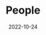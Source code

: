 ---
title: People
date: 2022-10-24

type: landing

sections:
  - block: people
    content:
      title: Meet the Team
      # Choose which groups/teams of users to display.
      #   Edit `user_groups` in each user's profile to add them to one or more of these groups.
      user_groups:
          - Principal Investigators
          - Grad Students
      sort_by: Params.first_name
      sort_ascending: true
    design:
      show_interests: false
      show_role: true
      show_social: true
---